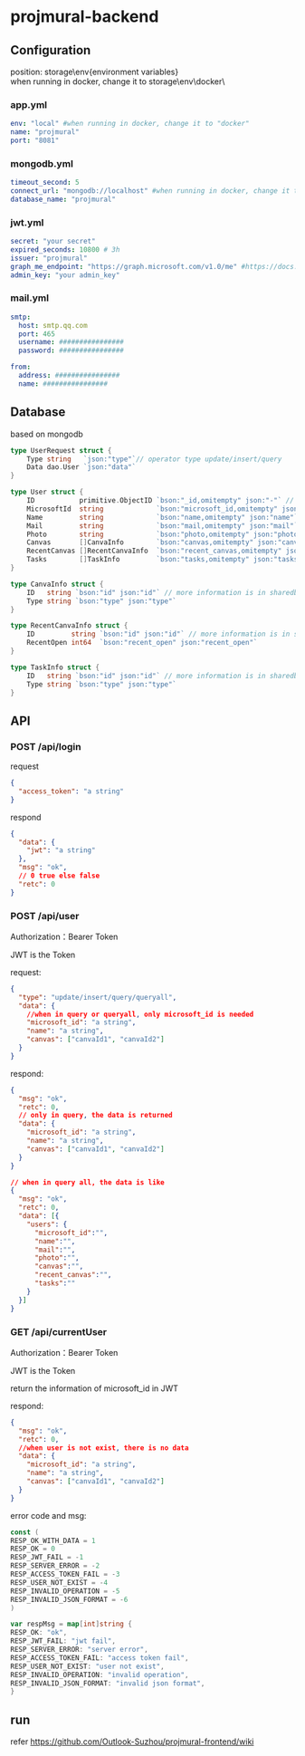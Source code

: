 # projmural-backend

## Configuration
position: storage\env\{environment variables}\
when running in docker, change it to storage\env\docker\
### app.yml
```yaml
env: "local" #when running in docker, change it to "docker" 
name: "projmural"
port: "8081"
```

### mongodb.yml

```yaml
timeout_second: 5
connect_url: "mongodb://localhost" #when running in docker, change it to "mongodb://my_mongo" 
database_name: "projmural"
```

### jwt.yml
```yaml
secret: "your secret"
expired_seconds: 10800 # 3h
issuer: "projmural"
graph_me_endpoint: "https://graph.microsoft.com/v1.0/me" #https://docs.microsoft.com/en-us/graph/overview
admin_key: "your admin_key"
```

### mail.yml
```yaml
smtp:
  host: smtp.qq.com
  port: 465
  username: ################
  password: ################

from:
  address: ################
  name: ################
```

## Database
based on mongodb
``` go
type UserRequest struct {
	Type string   `json:"type"`// operator type update/insert/query
	Data dao.User `json:"data"`
}

type User struct {
	ID           primitive.ObjectID `bson:"_id,omitempty" json:"-"` // id in mongodb
	MicrosoftId  string             `bson:"microsoft_id,omitempty" json:"microsoft_id"`
	Name         string             `bson:"name,omitempty" json:"name"`
	Mail         string             `bson:"mail,omitempty" json:"mail"`
	Photo        string             `bson:"photo,omitempty" json:"photo"`
	Canvas       []CanvaInfo        `bson:"canvas,omitempty" json:"canvas"`
	RecentCanvas []RecentCanvaInfo  `bson:"recent_canvas,omitempty" json:"recent_canvas"`
	Tasks        []TaskInfo         `bson:"tasks,omitempty" json:"tasks"`
}

type CanvaInfo struct {
	ID   string `bson:"id" json:"id"` // more information is in sharedb, you could refer projmural-frontend
	Type string `bson:"type" json:"type"`
}

type RecentCanvaInfo struct {
	ID         string `bson:"id" json:"id"` // more information is in sharedb, you could refer projmural-frontend
	RecentOpen int64  `bson:"recent_open" json:"recent_open"`
}

type TaskInfo struct {
	ID   string `bson:"id" json:"id"` // more information is in sharedb, you could refer projmural-frontend
	Type string `bson:"type" json:"type"`
}
```


## API

### POST /api/login

request

```json
{
  "access_token": "a string"
}
```

respond

```json
{
  "data": {
    "jwt": "a string"
  },
  "msg": "ok",
  // 0 true else false
  "retc": 0
}
```

### POST /api/user

Authorization：Bearer Token

JWT is the Token

request:
```json
{
  "type": "update/insert/query/queryall",
  "data": {
    //when in query or queryall, only microsoft_id is needed
    "microsoft_id": "a string",
    "name": "a string",
    "canvas": ["canvaId1", "canvaId2"]
  }
}
```

respond:

```json
{
  "msg": "ok",
  "retc": 0,
  // only in query, the data is returned
  "data": {
    "microsoft_id": "a string",
    "name": "a string",
    "canvas": ["canvaId1", "canvaId2"]
  }
}

// when in query all, the data is like
{
  "msg": "ok",
  "retc": 0,
  "data": [{
    "users": {
	  "microsoft_id":"",
	  "name":"",
	  "mail":"",
	  "photo":"",
	  "canvas":"",
	  "recent_canvas":"",
	  "tasks":""
    }
  }]
}

```

### GET /api/currentUser
Authorization：Bearer Token

JWT is the Token

return the information of microsoft_id in JWT

respond:

```json
{
  "msg": "ok",
  "retc": 0,
  //when user is not exist, there is no data
  "data": {
    "microsoft_id": "a string",
    "name": "a string",
    "canvas": ["canvaId1", "canvaId2"]
  }
}
```

error code and msg:

```go
const (
RESP_OK_WITH_DATA = 1
RESP_OK = 0
RESP_JWT_FAIL = -1
RESP_SERVER_ERROR = -2
RESP_ACCESS_TOKEN_FAIL = -3
RESP_USER_NOT_EXIST = -4
RESP_INVALID_OPERATION = -5
RESP_INVALID_JSON_FORMAT = -6
)

var respMsg = map[int]string {
RESP_OK: "ok",
RESP_JWT_FAIL: "jwt fail",
RESP_SERVER_ERROR: "server error",
RESP_ACCESS_TOKEN_FAIL: "access token fail",
RESP_USER_NOT_EXIST: "user not exist",
RESP_INVALID_OPERATION: "invalid operation",
RESP_INVALID_JSON_FORMAT: "invalid json format",
}
```

## run

refer https://github.com/Outlook-Suzhou/projmural-frontend/wiki
